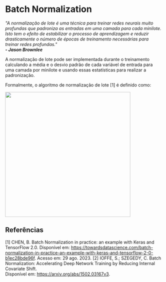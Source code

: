# Batch Normalization
*"A normalização de lote é uma técnica para treinar redes neurais muito profundas que padroniza as entradas em uma camada para cada minilote. Isto tem o efeito de estabilizar o processo de aprendizagem e reduzir drasticamente o número de épocas de treinamento necessárias para treinar redes profundas."*
<br> ***- Jason Brownlee***

A normalização de lote pode ser implementada durante o treinamento calculando a média e o desvio padrão de cada variável de entrada para uma camada por minilote e usando essas estatísticas para realizar a padronização.

Formalmente, o algoritmo de normalização de lote [1] é definido como: 

<img src="https://github.com/luddias/DeepLearning-About/assets/92104501/189300df-9996-4ee3-80cb-30e326f94ecd" width=400>

## Referências
[1] CHEN, B. Batch Normalization in practice: an example with Keras and TensorFlow 2.0. Disponível em: <https://towardsdatascience.com/batch-normalization-in-practice-an-example-with-keras-and-tensorflow-2-0-b1ec28bde96f>. Acesso em: 29 ago. 2023.
[2] IOFFE, S.; SZEGEDY, C. Batch Normalization: Accelerating Deep Network Training by Reducing Internal Covariate Shift.
<br>Disponível em: <https://arxiv.org/abs/1502.03167v3>.

‌
‌
